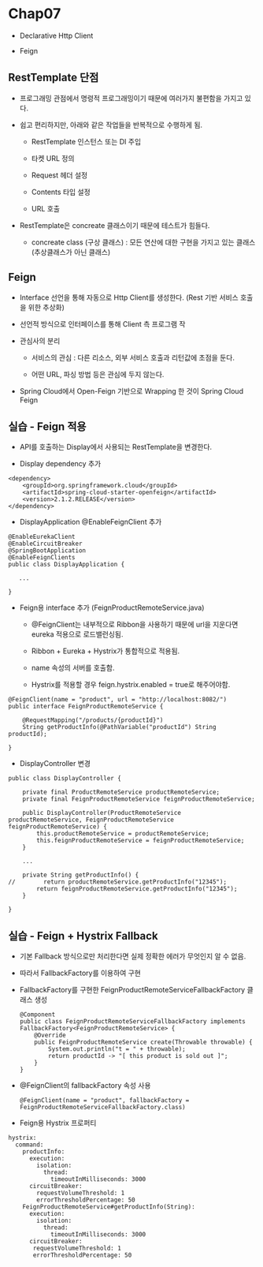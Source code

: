 # Chap07

  - Declarative Http Client 
  
  - Feign

## RestTemplate 단점

  - 프로그래밍 관점에서 명령적 프로그래밍이기 때문에 여러가지 불편함을 가지고 있다.
  
  - 쉽고 편리하지만, 아래와 같은 작업들을 반복적으로 수행하게 됨.
  
    - RestTemplate 인스턴스 또는 DI 주입
    
    - 타켓 URL 정의
    
    - Request 헤더 설정
    
    - Contents 타입 설정
    
    - URL 호출
    
  - RestTemplate은 concreate 클래스이기 때문에 테스트가 힘들다.  
     * concreate class (구상 클래스) : 모든 연산에 대한 구현을 가지고 있는 클래스 (추상클래스가 아닌 클래스)
     
## Feign

   - Interface 선언을 통해 자동으로 Http Client를 생성한다. (Rest 기반 서비스 호출을 위한 추상화)
   
   - 선언적 방식으로 인터페이스를 통해 Client 측 프로그램 작
   
   - 관심사의 분리
   
        - 서비스의 관심 : 다른 리소스, 외부 서비스 호출과 리턴값에 초점을 둔다.
        
        - 어떤 URL, 파싱 방법 등은 관심에 두지 않는다.   
        
   - Spring Cloud에서 Open-Feign 기반으로 Wrapping 한 것이 Spring Cloud Feign 
   
## 실습 - Feign 적용

   - API를 호출하는 Display에서 사용되는 RestTemplate을 변경한다.
   
   - Display dependency 추가
   
   ~~~
   <dependency>
       <groupId>org.springframework.cloud</groupId>
       <artifactId>spring-cloud-starter-openfeign</artifactId>
       <version>2.1.2.RELEASE</version>
   </dependency>   
   ~~~
   
   - DisplayApplication @EnableFeignClient 추가
   
   ~~~
   @EnableEurekaClient
   @EnableCircuitBreaker
   @SpringBootApplication
   @EnableFeignClients
   public class DisplayApplication {
   
      ...
   
   }
   ~~~      
   
   - Feign용 interface 추가 (FeignProductRemoteService.java)
        - @FeignClient는 내부적으로 Ribbon을 사용하기 때문에 url을 지운다면 eureka 적용으로 로드밸런싱됨.
        
        - Ribbon + Eureka + Hystrix가 통합적으로 적용됨.
        
        - name 속성의 서버를 호출함.
        
        - Hystrix를 적용할 경우 feign.hystrix.enabled = true로 해주어야함.
   
   ~~~
   @FeignClient(name = "product", url = "http://localhost:8082/")
   public interface FeignProductRemoteService {
   
       @RequestMapping("/products/{productId}")
       String getProductInfo(@PathVariable("productId") String productId);
   
   }
   ~~~
   
   - DisplayController 변경
   
   ~~~
   public class DisplayController {
   
       private final ProductRemoteService productRemoteService;
       private final FeignProductRemoteService feignProductRemoteService;
   
       public DisplayController(ProductRemoteService productRemoteService, FeignProductRemoteService feignProductRemoteService) {
           this.productRemoteService = productRemoteService;
           this.feignProductRemoteService = feignProductRemoteService;
       }
       
       ...
   
       private String getProductInfo() {
   //        return productRemoteService.getProductInfo("12345");
           return feignProductRemoteService.getProductInfo("12345");
       }
   
   }
   ~~~
   
## 실습 - Feign + Hystrix Fallback

- 기본 Fallback 방식으로만 처리한다면 실제 정확한 에러가 무엇인지 알 수 없음.

- 따라서 FallbackFactory를 이용하여 구현
      
- FallbackFactory를 구현한 FeignProductRemoteServiceFallbackFactory 클래스 생성
        
     ~~~
     @Component
     public class FeignProductRemoteServiceFallbackFactory implements FallbackFactory<FeignProductRemoteService> {
         @Override
         public FeignProductRemoteService create(Throwable throwable) {
             System.out.println("t = " + throwable);
             return productId -> "[ this product is sold out ]";
         }
     }
     ~~~
 - @FeignClient의 fallbackFactory 속성 사용
 
    ~~~
    @FeignClient(name = "product", fallbackFactory = FeignProductRemoteServiceFallbackFactory.class)
    ~~~
    
 - Feign용 Hystrix 프로퍼티
 
 ~~~
 hystrix:
   command:
     productInfo:
       execution:
         isolation:
           thread:
             timeoutInMilliseconds: 3000
       circuitBreaker:
         requestVolumeThreshold: 1
         errorThresholdPercentage: 50
     FeignProductRemoteService#getProductInfo(String):
       execution:
         isolation:
           thread:
             timeoutInMilliseconds: 3000
       circuitBreaker:
        requestVolumeThreshold: 1
        errorThresholdPercentage: 50
 ~~~   
 